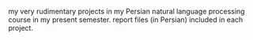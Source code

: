 my very rudimentary projects in  my Persian natural language processing course in my present semester.
report files (in Persian) included in each project. 